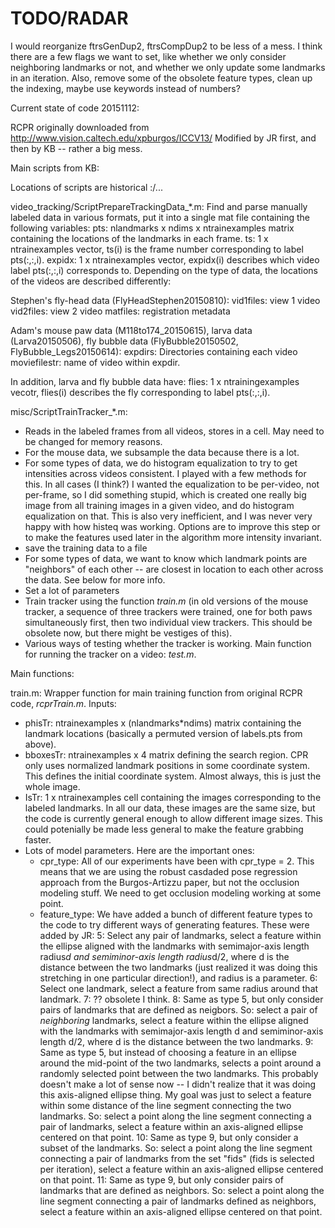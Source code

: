 # TODO/RADAR #

I would reorganize ftrsGenDup2, ftrsCompDup2 to be less of a mess. I think there are a few flags we want to set, like whether we only consider neighboring landmarks or not, and whether we only update some landmarks in an iteration. Also, remove some of the obsolete feature types, clean up the indexing, maybe use keywords instead of numbers?


Current state of code 20151112:

RCPR originally downloaded from
http://www.vision.caltech.edu/xpburgos/ICCV13/
Modified by JR first, and then by KB -- rather a big mess.

Main scripts from KB:

Locations of scripts are historical :/...



video_tracking/ScriptPrepareTrackingData_*.m: 
Find and parse manually labeled data in various formats, put it into a single mat file containing the following variables:
pts: nlandmarks x ndims x ntrainexamples matrix containing the locations of the landmarks in each frame. 
ts: 1 x ntrainexamples vector, ts(i) is the frame number corresponding to label pts(:,:,i). 
expidx: 1 x ntrainexamples vector, expidx(i) describes which video label pts(:,:,i) corresponds to. 
Depending on the type of data, the locations of the videos are described differently:

Stephen's fly-head data (FlyHeadStephen20150810): 
vid1files: view 1 video
vid2files: view 2 video
matfiles: registration metadata

Adam's mouse paw data (M118to174_20150615), larva data (Larva20150506), fly bubble data (FlyBubble20150502, FlyBubble_Legs20150614):
expdirs: Directories containing each video
moviefilestr: name of video within expdir.

In addition, larva and fly bubble data have:
flies: 1 x ntrainingexamples vecotr, flies(i) describes the fly corresponding to label pts(:,:,i). 

misc/ScriptTrainTracker_*.m:

- Reads in the labeled frames from all videos, stores in a cell. May need to be changed for memory reasons. 
- For the mouse data, we subsample the data because there is a lot. 
- For some types of data, we do histogram equalization to try to get intensities across videos consistent. I played with a few methods for this. In all cases (I think?) I wanted the equalization to be per-video, not per-frame, so I did something stupid, which is created one really big image from all training images in a given video, and do histogram equalization on that. This is also very inefficient, and I was never very happy with how histeq was working. Options are to improve this step or to make the features used later in the algorithm more intensity invariant. 
- save the training data to a file
- For some types of data, we want to know which landmark points are "neighbors" of each other -- are closest in location to each other across the data. See below for more info. 
- Set a lot of parameters
- Train tracker using the function *train.m* (in old versions of the mouse tracker, a sequence of three trackers were trained, one for both paws simultaneously first, then two individual view trackers. This should be obsolete now, but there might be vestiges of this). 
- Various ways of testing whether the tracker is working. Main function for running the tracker on a video: *test.m*. 





Main functions: 

train.m: Wrapper function for main training function from original RCPR code, *rcprTrain.m*. 
Inputs:
- phisTr: ntrainexamples x (nlandmarks*ndims) matrix containing the landmark locations (basically a permuted version of labels.pts from above). 
- bboxesTr: ntrainexamples x 4 matrix defining the search region. CPR only uses normalized landmark positions in some coordinate system. This defines the initial coordinate system. Almost always, this is just the whole image. 
- IsTr: 1 x ntrainexamples cell containing the images corresponding to the labeled landmarks. In all our data, these images are the same size, but the code is currently general enough to allow different image sizes. This could potenially be made less general to make the feature grabbing faster. 
- Lots of model parameters. Here are the important ones:
  - cpr_type: All of our experiments have been with cpr_type = 2. This means that we are using the robust casdaded pose regression approach from the Burgos-Artizzu paper, but not the occlusion modeling stuff. We need to get occlusion modeling working at some point. 
  - feature_type: We have added a bunch of different feature types to the code to try different ways of generating features. 
These were added by JR:
  5: Select any pair of landmarks, select a feature within the ellipse aligned with the landmarks with semimajor-axis length radius*d and semiminor-axis length radius*d/2, where d is the distance between the two landmarks (just realized it was doing this stretching in one particular direction!), and radius is a parameter. 
  6: Select one landmark, select a feature from same radius around that landmark. 
  7: ?? obsolete I think. 
  8: Same as type 5, but only consider pairs of landmarks that are defined as neigbors. So: select a pair of *neighboring* landmarks, select a feature within the ellipse aligned with the landmarks with semimajor-axis length d and semiminor-axis length d/2, where d is the distance between the two landmarks. 
  9: Same as type 5, but instead of choosing a feature in an ellipse around the mid-point of the two landmarks, selects a point around a randomly selected point between the two landmarks. This probably doesn't make a lot of sense now -- I didn't realize that it was doing this axis-aligned ellipse thing. My goal was just to select a feature within some distance of the line segment connecting the two landmarks. So: select a point along the line segment connecting a pair of landmarks, select a feature within an axis-aligned ellipse centered on that point. 
  10: Same as type 9, but only consider a subset of the landmarks. So: select a point along the line segment connecting a pair of landmarks from the set "fids" (fids is selected per iteration), select a feature within an axis-aligned ellipse centered on that point. 
  11: Same as type 9, but only consider pairs of landmarks that are defined as neighbors. So: select a point along the line segment connecting a pair of landmarks defined as neighbors, select a feature within an axis-aligned ellipse centered on that point.